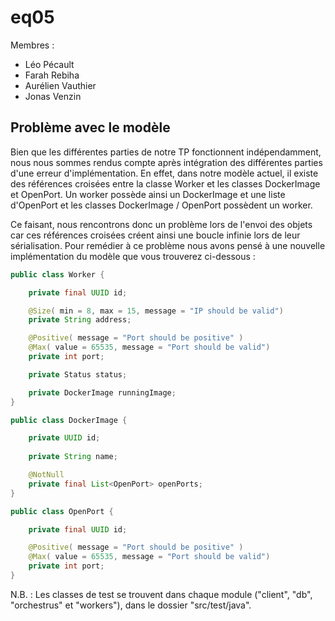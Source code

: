 # eq05

Membres :
 - Léo Pécault
 - Farah Rebiha
 - Aurélien Vauthier
 - Jonas Venzin

## Problème avec le modèle

Bien que les différentes parties de notre TP fonctionnent indépendamment, nous nous
sommes rendus compte après intégration des différentes parties d'une erreur
d'implémentation. En effet, dans notre modèle actuel, il existe des références croisées
entre la classe Worker et les classes DockerImage et OpenPort. Un worker possède ainsi
un DockerImage et une liste d'OpenPort et les classes DockerImage / OpenPort possèdent un
worker. 

Ce faisant, nous rencontrons donc un problème lors de l'envoi des objets car ces
références croisées créent ainsi une boucle infinie lors de leur sérialisation.
Pour remédier à ce problème nous avons pensé à une nouvelle implémentation du modèle
que vous trouverez ci-dessous :

```java
public class Worker {

	private final UUID id;

	@Size( min = 8, max = 15, message = "IP should be valid")
	private String address;

	@Positive( message = "Port should be positive" )
	@Max( value = 65535, message = "Port should be valid")
	private int port;

	private Status status;

	private DockerImage runningImage;
}
```

```java
public class DockerImage {

	private UUID id;
	
	private String name;

	@NotNull
	private final List<OpenPort> openPorts;
}
```

```java
public class OpenPort {

	private final UUID id;

	@Positive( message = "Port should be positive" )
	@Max( value = 65535, message = "Port should be valid")
	private int port;
}
```


N.B. : Les classes de test se trouvent dans chaque module ("client", "db", "orchestrus" et "workers"), dans le dossier "src/test/java".